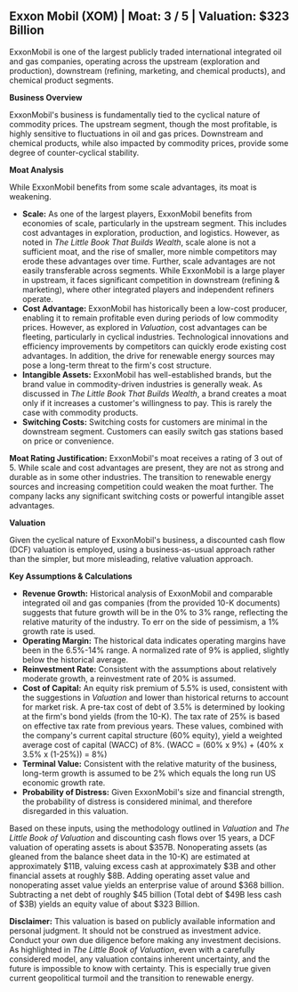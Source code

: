 ## Exxon Mobil (XOM) | Moat: 3 / 5 | Valuation: $323 Billion

ExxonMobil is one of the largest publicly traded international integrated oil and gas companies, operating across the upstream (exploration and production), downstream (refining, marketing, and chemical products), and chemical product segments. 

**Business Overview**

ExxonMobil's business is fundamentally tied to the cyclical nature of commodity prices. The upstream segment, though the most profitable, is highly sensitive to fluctuations in oil and gas prices. Downstream and chemical products, while also impacted by commodity prices, provide some degree of counter-cyclical stability.

**Moat Analysis**

While ExxonMobil benefits from some scale advantages, its moat is weakening.

* **Scale:** As one of the largest players, ExxonMobil benefits from economies of scale, particularly in the upstream segment. This includes cost advantages in exploration, production, and logistics.  However, as noted in *The Little Book That Builds Wealth*, scale alone is not a sufficient moat, and the rise of smaller, more nimble competitors may erode these advantages over time.  Further, scale advantages are not easily transferable across segments. While ExxonMobil is a large player in upstream, it faces significant competition in downstream (refining & marketing), where other integrated players and independent refiners operate.
* **Cost Advantage:** ExxonMobil has historically been a low-cost producer, enabling it to remain profitable even during periods of low commodity prices. However, as explored in *Valuation*, cost advantages can be fleeting, particularly in cyclical industries.  Technological innovations and efficiency improvements by competitors can quickly erode existing cost advantages.  In addition, the drive for renewable energy sources may pose a long-term threat to the firm's cost structure.
* **Intangible Assets:**  ExxonMobil has well-established brands, but the brand value in commodity-driven industries is generally weak. As discussed in *The Little Book That Builds Wealth*, a brand creates a moat only if it increases a customer's willingness to pay.  This is rarely the case with commodity products.  
* **Switching Costs:** Switching costs for customers are minimal in the downstream segment.  Customers can easily switch gas stations based on price or convenience. 

**Moat Rating Justification:** ExxonMobil's moat receives a rating of 3 out of 5. While scale and cost advantages are present, they are not as strong and durable as in some other industries.  The transition to renewable energy sources and increasing competition could weaken the moat further.  The company lacks any significant switching costs or powerful intangible asset advantages.

**Valuation**

Given the cyclical nature of ExxonMobil's business, a discounted cash flow (DCF) valuation is employed, using a business-as-usual approach rather than the simpler, but more misleading, relative valuation approach.

**Key Assumptions & Calculations**

* **Revenue Growth:** Historical analysis of ExxonMobil and comparable integrated oil and gas companies (from the provided 10-K documents) suggests that future growth will be in the 0% to 3% range, reflecting the relative maturity of the industry. To err on the side of pessimism, a 1% growth rate is used.  
* **Operating Margin:** The historical data indicates operating margins have been in the 6.5%-14% range.  A normalized rate of 9% is applied, slightly below the historical average.
* **Reinvestment Rate:**  Consistent with the assumptions about relatively moderate growth, a reinvestment rate of 20% is assumed.
* **Cost of Capital:** An equity risk premium of 5.5% is used, consistent with the suggestions in *Valuation* and lower than historical returns to account for market risk. A pre-tax cost of debt of 3.5% is determined by looking at the firm's bond yields (from the 10-K). The tax rate of 25% is based on effective tax rate from previous years.  These values, combined with the company's current capital structure (60% equity), yield a weighted average cost of capital (WACC) of 8%. (WACC = (60% x 9%) + (40% x 3.5% x (1-25%)) = 8%)
* **Terminal Value:** Consistent with the relative maturity of the business, long-term growth is assumed to be 2% which equals the long run US economic growth rate.
* **Probability of Distress:** Given ExxonMobil's size and financial strength, the probability of distress is considered minimal, and therefore disregarded in this valuation.

Based on these inputs, using the methodology outlined in *Valuation* and *The Little Book of Valuation* and discounting cash flows over 15 years, a DCF valuation of operating assets is about $357B. Nonoperating assets (as gleaned from the balance sheet data in the 10-K) are estimated at approximately $11B, valuing excess cash at approximately $3B and other financial assets at roughly $8B. Adding operating asset value and nonoperating asset value yields an enterprise value of around $368 billion.  Subtracting a net debt of roughly $45 billion (Total debt of $49B less cash of $3B) yields an equity value of about $323 Billion.

**Disclaimer:** This valuation is based on publicly available information and personal judgment.  It should not be construed as investment advice. Conduct your own due diligence before making any investment decisions.  As highlighted in *The Little Book of Valuation*, even with a carefully considered model, any valuation contains inherent uncertainty, and the future is impossible to know with certainty. This is especially true given current geopolitical turmoil and the transition to renewable energy.